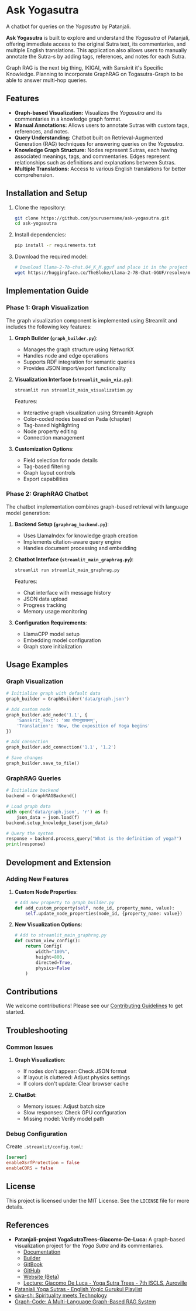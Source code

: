 # Ask Yogasutra

A chatbot for queries on the *Yogasutra* by Patanjali.

**Ask Yogasutra** is built to explore and understand the *Yogasutra* of Patanjali, offering immediate access to the original Sutra text, its commentaries, and multiple English translations. This application also allows users to manually annotate the Sutra-s by adding tags, references, and notes for each Sutra.

Graph RAG is the next big thing, IKIGAI, with Sanskrit it's Specific Knowledge. Planning to incorporate GraphRAG on Togasutra-Graph to be able to answer multi-hop queries.

## Features

- **Graph-based Visualization:** Visualizes the *Yogasutra* and its commentaries in a knowledge graph format.
- **Manual Annotations:** Allows users to annotate Sutras with custom tags, references, and notes.
- **Query Understanding:** Chatbot built on Retrieval-Augmented Generation (RAG) techniques for answering queries on the *Yogasutra*.
- **Knowledge Graph Structure:** Nodes represent Sutras, each having associated meanings, tags, and commentaries. Edges represent relationships such as definitions and explanations between Sutras.
- **Multiple Translations:** Access to various English translations for better comprehension.

## Installation and Setup

1. Clone the repository:
    ```bash
    git clone https://github.com/yourusername/ask-yogasutra.git
    cd ask-yogasutra
    ```

2. Install dependencies:
    ```bash
    pip install -r requirements.txt
    ```

3. Download the required model:
    ```bash
    # Download llama-2-7b-chat.Q4_K_M.gguf and place it in the project root
    wget https://huggingface.co/TheBloke/Llama-2-7B-Chat-GGUF/resolve/main/llama-2-7b-chat.Q4_K_M.gguf
    ```

## Implementation Guide

### Phase 1: Graph Visualization

The graph visualization component is implemented using Streamlit and includes the following key features:

1. **Graph Builder (`graph_builder.py`)**:
   - Manages the graph structure using NetworkX
   - Handles node and edge operations
   - Supports RDF integration for semantic queries
   - Provides JSON import/export functionality

2. **Visualization Interface (`streamlit_main_viz.py`)**:
   ```python
   streamlit run streamlit_main_visualization.py
   ```
   Features:
   - Interactive graph visualization using Streamlit-Agraph
   - Color-coded nodes based on Pada (chapter)
   - Tag-based highlighting
   - Node property editing
   - Connection management

3. **Customization Options**:
   - Field selection for node details
   - Tag-based filtering
   - Graph layout controls
   - Export capabilities

### Phase 2: GraphRAG Chatbot

The chatbot implementation combines graph-based retrieval with language model generation:

1. **Backend Setup (`graphrag_backend.py`)**:
   - Uses LlamaIndex for knowledge graph creation
   - Implements citation-aware query engine
   - Handles document processing and embedding

2. **Chatbot Interface (`streamlit_main_graphrag.py`)**:
   ```python
   streamlit run streamlit_main_graphrag.py
   ```
   Features:
   - Chat interface with message history
   - JSON data upload
   - Progress tracking
   - Memory usage monitoring

3. **Configuration Requirements**:
   - LlamaCPP model setup
   - Embedding model configuration
   - Graph store initialization

## Usage Examples

### Graph Visualization

```python
# Initialize graph with default data
graph_builder = GraphBuilder('data/graph.json')

# Add custom node
graph_builder.add_node('1.1', {
    'Sanskrit_Text': 'अथ योगानुशासनम्',
    'Translation': 'Now, the exposition of Yoga begins'
})

# Add connection
graph_builder.add_connection('1.1', '1.2')

# Save changes
graph_builder.save_to_file()
```

### GraphRAG Queries

```python
# Initialize backend
backend = GraphRAGBackend()

# Load graph data
with open('data/graph.json', 'r') as f:
    json_data = json.load(f)
backend.setup_knowledge_base(json_data)

# Query the system
response = backend.process_query("What is the definition of yoga?")
print(response)
```

## Development and Extension

### Adding New Features

1. **Custom Node Properties**:
   ```python
   # Add new property to graph_builder.py
   def add_custom_property(self, node_id, property_name, value):
       self.update_node_properties(node_id, {property_name: value})
   ```

2. **New Visualization Options**:
   ```python
   # Add to streamlit_main_graphrag.py
   def custom_view_config():
       return Config(
           width="100%",
           height=800,
           directed=True,
           physics=False
       )
   ```

## Contributions

We welcome contributions! Please see our [Contributing Guidelines](CONTRIBUTING.md) to get started.

## Troubleshooting

### Common Issues

1. **Graph Visualization**:
   - If nodes don't appear: Check JSON format
   - If layout is cluttered: Adjust physics settings
   - If colors don't update: Clear browser cache

2. **ChatBot**:
   - Memory issues: Adjust batch size
   - Slow responses: Check GPU configuration
   - Missing model: Verify model path

### Debug Configuration

Create `.streamlit/config.toml`:
```toml
[server]
enableXsrfProtection = false
enableCORS = false
```

## License

This project is licensed under the MIT License. See the `LICENSE` file for more details.

## References

- **Patanjali-project YogaSutraTrees-Giacomo-De-Luca:** A graph-based visualization project for the *Yoga Sutra* and its commentaries.
  - [Documentation](https://project-patanjali.gitbook.io/yoga-sutra-trees/why-the-yoga-sutra-as-a-graph)
  - [Builder](https://yogasutratrees.pages.dev/)
  - [GitBook](https://project-patanjali.gitbook.io/yoga-sutra-trees/)
  - [GitHub](https://github.com/Giacomo-De-Luca/YogaSutraTrees)
  - [Website (Beta)](https://giacomo-de-luca.github.io/YogaSutraTrees/#)
  - [Lecture: Giacomo De Luca - Yoga Sutra Trees - 7th ISCLS, Auroville](https://www.youtube.com/watch?v=86wcFqKNgxg)
- [Patanjali Yoga Sutras - English Yogic Gurukul Playlist](https://www.youtube.com/playlist?list=PLAV4BpXSJLOqHHfh6BNF53wfiA_bjcde2)
- [siva-sh: Spirituality meets Technology](https://siva.sh/patanjali-yoga-sutra)
- [Graph-Code: A Multi-Language Graph-Based RAG System](https://github.com/vitali87/code-graph-rag)